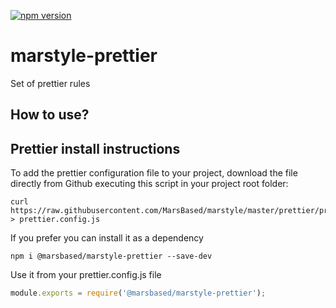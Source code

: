 [![npm version](https://badge.fury.io/js/%40marsbased%2Fmarstyle-prettier.svg)](https://badge.fury.io/js/%40marsbased%2Fmarstyle-prettier)

# marstyle-prettier

Set of prettier rules

## How to use?

## Prettier install instructions

To add the prettier configuration file to your project, download the file directly from Github executing this script in your project root folder:

```
curl https://raw.githubusercontent.com/MarsBased/marstyle/master/prettier/prettier.config.js > prettier.config.js
```

If you prefer you can install it as a dependency

```shell
npm i @marsbased/marstyle-prettier --save-dev
```

Use it from your prettier.config.js file

```js
module.exports = require('@marsbased/marstyle-prettier');
```

